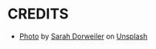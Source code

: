 # CREDITS

- [Photo](https://unsplash.com/photos/m2J105CzEAU) by [Sarah Dorweiler](https://unsplash.com/@sarahdorweiler) on [Unsplash](https://unsplash.com)
